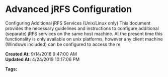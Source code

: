 # Advanced jRFS Configuration 

Configuring Additional jRFS Services (Unix/Linux only) This document provides the necessary guidelines and instructions to configure additional (separate) jRFS services on the same host machine. At the present time this functionality is only available on unix platforms, however any client machine (Windows included) can be configured to access the re  

**Created At:** 9/14/2018 9:47:00 AM  
**Updated At:** 4/24/2019 10:17:06 PM  

**Tags:**
<badge text='linux advanced jrfs config' vertical='middle' />
